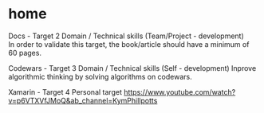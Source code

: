 # home

Docs - Target 2
Domain / Technical skills
(Team/Project - development)  
In order to validate this target, the book/article should have a minimum of 60 pages.

Codewars - Target 3
Domain / Technical skills
(Self - development) Inprove algorithmic thinking by solving algorithms on codewars.

Xamarin - Target 4
Personal target
https://www.youtube.com/watch?v=p6VTXVfJMoQ&ab_channel=KymPhillpotts
